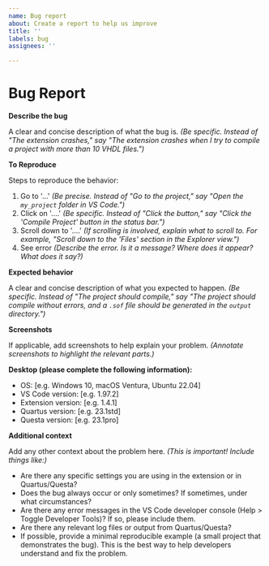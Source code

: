 ```yaml
---
name: Bug report
about: Create a report to help us improve
title: ''
labels: bug
assignees: ''

---
```


# Bug Report

**Describe the bug**

A clear and concise description of what the bug is.  *(Be specific.  Instead of "The extension crashes," say "The extension crashes when I try to compile a project with more than 10 VHDL files.")*

**To Reproduce**

Steps to reproduce the behavior:

1.  Go to '...' *(Be precise.  Instead of "Go to the project," say "Open the `my_project` folder in VS Code.")*
2.  Click on '....' *(Be specific.  Instead of "Click the button," say "Click the 'Compile Project' button in the status bar.")*
3.  Scroll down to '....' *(If scrolling is involved, explain what to scroll to. For example, "Scroll down to the 'Files' section in the Explorer view.")*
4.  See error *(Describe the error.  Is it a message? Where does it appear?  What does it say?)*

**Expected behavior**

A clear and concise description of what you expected to happen. *(Be specific. Instead of "The project should compile," say "The project should compile without errors, and a `.sof` file should be generated in the `output` directory.")*

**Screenshots**

If applicable, add screenshots to help explain your problem.  *(Annotate screenshots to highlight the relevant parts.)*

**Desktop (please complete the following information):**

*   OS: \[e.g. Windows 10, macOS Ventura, Ubuntu 22.04]
*   VS Code version: \[e.g. 1.97.2]
*   Extension version: \[e.g. 1.4.1]
*   Quartus version: \[e.g. 23.1std]
*   Questa version: \[e.g. 23.1pro]

**Additional context**

Add any other context about the problem here.  *(This is important!  Include things like:)*

*   Are there any specific settings you are using in the extension or in Quartus/Questa?
*   Does the bug always occur or only sometimes?  If sometimes, under what circumstances?
*   Are there any error messages in the VS Code developer console (Help > Toggle Developer Tools)?  If so, please include them.
*   Are there any relevant log files or output from Quartus/Questa?
*   If possible, provide a minimal reproducible example (a small project that demonstrates the bug).  This is the best way to help developers understand and fix the problem.
